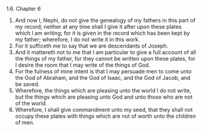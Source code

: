 1.6. Chapter 6
1. And now I, Nephi, do not give the genealogy of my fathers in this part of my record; neither at any time shall I give it after upon these plates which I am writing; for it is given in the record which has been kept by my father; wherefore, I do not write it in this work.
2. For it sufficeth me to say that we are descendants of Joseph.
3. And it mattereth not to me that I am particular to give a full account of all the things of my father, for they cannot be written upon these plates, for I desire the room that I may write of the things of God.
4. For the fulness of mine intent is that I may persuade men to come unto the God of Abraham, and the God of Isaac, and the God of Jacob, and be saved.
5. Wherefore, the things which are pleasing unto the world I do not write, but the things which are pleasing unto God and unto those who are not of the world.
6. Wherefore, I shall give commandment unto my seed, that they shall not occupy these plates with things which are not of worth unto the children of men.

